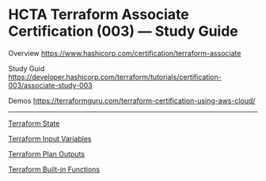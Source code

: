 # HCTA Terraform Associate Certification (003) — Study Guide

Overview
https://www.hashicorp.com/certification/terraform-associate

Study Guid
https://developer.hashicorp.com/terraform/tutorials/certification-003/associate-study-003

Demos
https://terraformguru.com/terraform-certification-using-aws-cloud/

---

[Terraform State](state/README.md)  

[Terraform Input Variables](variables/README.md)  

[Terraform Plan Outputs](outputs/README.md)  

[Terraform Built-in Functions](builtins/README.md)  
